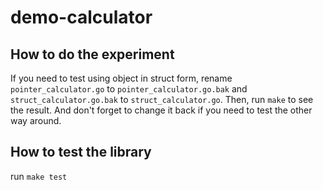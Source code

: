 # demo-calculator

## How to do the experiment

If you need to test using object in struct form, rename `pointer_calculator.go` to `pointer_calculator.go.bak` and `struct_calculator.go.bak` to `struct_calculator.go`. Then, run `make` to see the result. And don't forget to change it back if you need to test the other way around.

## How to test the library

run `make test`
